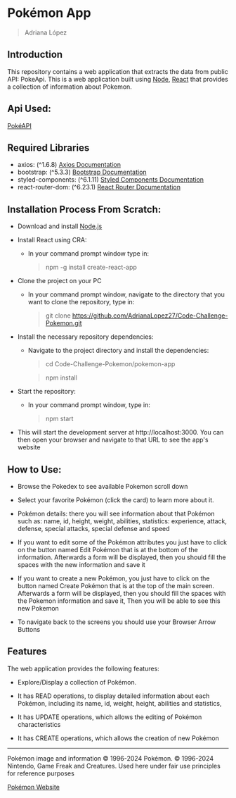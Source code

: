 # Pokémon App
> Adriana López
## Introduction
This repository contains a web application that extracts the data from public API: PokeApi. This is a web application built using [Node](https://nodejs.org/en), [React](https://react.dev/)
that provides a  collection of information about Pokemon.

## Api Used:
[PokéAPI](https://pokeapi.co/)

## Required Libraries
- axios: (^1.6.8) [Axios Documentation](https://axios-http.com/docs/intro)
- bootstrap: (^5.3.3) [Bootstrap Documentation](https://getbootstrap.com/)
- styled-components: (^6.1.11) [Styled Components Documentation](https://styled-components.com/docs)
- react-router-dom: (^6.23.1) [React Router Documentation](https://reactrouter.com/en/main/start/tutorial)

## Installation Process From Scratch:
* Download and install [Node.js](https://nodejs.org/en/download/)

* Install React using CRA:
    * In your command prompt window type in: 
         > npm -g install create-react-app


* Clone the project on your PC

    * In your command prompt window, navigate to the directory that you want to clone the repository, type in: 
        > git clone https://github.com/AdrianaLopez27/Code-Challenge-Pokemon.git

* Install the necessary repository dependencies:
    * Navigate to the project directory  and install the dependencies: 

        > cd Code-Challenge-Pokemon/pokemon-app

        > npm install 

* Start the repository:
  * In your command prompt window, type in: 
    > npm start

* This will start the development server at http://localhost:3000. You can then open your browser and navigate to that URL to see the app's website

## How to Use:

* Browse the Pokedex to see available Pokemon scroll down

* Select your favorite Pokémon (click the card) to learn more about it.

* Pokémon details: there you will see information about that Pokémon such as: name, id, height, weight, abilities, statistics: experience, attack, defense, special attacks, special defense and speed

* If you want to edit some of the Pokémon attributes you just have to click on the button named Edit Pokémon that is at the bottom of the information. Afterwards a form will be displayed, then you should fill the spaces with the new information and save it

* If you want to create a new Pokémon, you just have to click on the button named Create Pokémon that is at the top of the main screen. Afterwards a form will be displayed, then you should fill the spaces with the Pokemon information and save it, Then you will be able to see this new Pokemon

* To navigate back to the screens you should use your Browser Arrow Buttons

## Features

The web application provides the following features:

* Explore/Display  a collection of Pokémon.

* It has READ operations, to display detailed information about each Pokémon, including its name, id, weight, height, abilities and statistics,

* It has UPDATE operations, which allows the editing of Pokémon characteristics

* It has CREATE operations, which allows the creation of new Pokémon

---

Pokémon image and information © 1996-2024 Pokémon. © 1996-2024 Nintendo, Game Freak and Creatures. Used here under fair use principles for reference purposes

[Pokémon Website](https://www.pokemon.com/us
)
